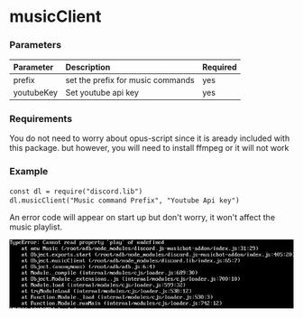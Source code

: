 # musicClient

### Parameters

| Parameter | Description | Required |
| :--- | :--- | :--- |
| prefix | set the prefix for music commands | yes |
| youtubeKey | Set youtube api key | yes |

### Requirements

You do not need to worry about opus-script since it is aready included with this package. but however, you will need to install ffmpeg or it will not work

### Example

```text
const dl = require("discord.lib")
dl.musicClient("Music command Prefix", "Youtube Api key")
```

An error code will appear on start up but don't worry, it won't affect the music playlist.

![](../.gitbook/assets/screenshot-2019-10-24-at-10.33.14.png)

